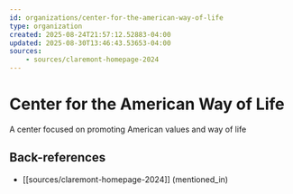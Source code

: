 ```yaml
---
id: organizations/center-for-the-american-way-of-life
type: organization
created: 2025-08-24T21:57:12.52883-04:00
updated: 2025-08-30T13:46:43.53653-04:00
sources:
    - sources/claremont-homepage-2024
---
```


# Center for the American Way of Life

A center focused on promoting American values and way of life

## Back-references
<!-- Auto-maintained by the system -->
- [[sources/claremont-homepage-2024]] (mentioned_in)

